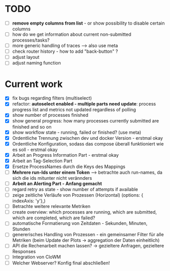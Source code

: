# TODO

 - [ ] **remove empty columns from list** - or show possibility to disable certain columns
 - [ ] how do we get information about current non-submitted processes/tasks?
 - [ ] more generic handling of traces --> also use meta
 - [ ] check router history - how to add "back-button" ?
 - [ ] adjust layout
 - [ ] adjust naming function

# Current work
- [x] fix bugs regarding filters (multiselect) 
- [x] refactor: **autoselect enabled - multiple parts need update**: process progress list and metrics not updated regardless of polling
- [x] show number of processes finished
- [x] show general progress: how many processes currently submitted are finished and so on
- [x] show workflow state - running, failed or finished? (use meta)
- [x] Ordentliche Trennung zwischen dev und docker Version - erstmal okay
- [x] Ordentliche Konfiguration, sodass das compose überall funktioniert wie es soll - erstmal okay
- [x] Arbeit an Progress Information Part - erstmal okay
- [x] Arbeit an Tag-Selection Part
- [x] Ersetze ProcessNames durch die Keys des Mappings
- [ ] **Mehrere run-Ids unter einem Token** --> betrachte auch run-names, da sich die ids mitunter nicht verännders
- [ ] **Arbeit an Alerting Part - Anfang gemacht**
- [ ] regard retry as state - show number of attempts if available
- [ ] zeige zeitliche Verläufe von Prozessen (Horizontal) (options: { indexAxis: 'y'},)
- [ ] Betrachte weitere relevante Metriken
- [ ] create overview: which processes are running, which are submitted, which are completed, which are failed?
- [ ] automatische Formatierung von Zeitdaten - Sekunden, Minuten, Stunden
- [ ] genererisches Handling von Prozessen - ein gemeinsamer Filter für alle Metriken (beim Update der Plots -> aggregation der Daten einheitlich)
- [ ] API die Rechenarbeit machen lassen? -> gezieltere Anfragen, gezieltere Responses
- [ ] Integration von CloWM
- [ ] Welcher Webserver? Konfig final abschließen!
